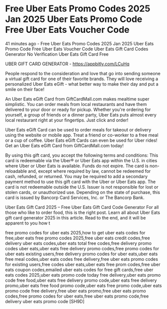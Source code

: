 # Free Uber Eats Promo Codes 2025 Jan 2025 Uber Eats Promo Code Free Uber Eats Voucher Code

41 minutes ago - Free Uber Eats Promo Codes 2025 Jan 2025 Uber Eats Promo Code Free Uber Eats Voucher Code Uber Eats Gift Card Codes Generator No Verification Uber Eats Gift Card Free


UBER GIFT CARD GENERATOR - https://appbitly.com/LCuHq

People respond to the consideration and love that go into sending someone a virtual gift card for one of their favorite brands. They will love receiving a personalized Uber Eats eGift - what better way to make their day and put a smile on their face!

An Uber Eats eGift Card from GiftCardMall.com makes mealtime super simplistic. You can order meals from local restaurants and have them delivered to your door or ready for pickup. Whether you're ordering for yourself, a group of friends or a dinner party, Uber Eats puts almost every local restaurant right at your fingertips. Just click and order!

Uber Eats eGift Card can be used to order meals for takeout or delivery using the website or mobile app. Treat a friend or co-worker to a free meal or a cup of coffee. Uber Eats eGift Cards can even be used for Uber rides! Get an Uber Eats eGift Card from GiftCardMall.com today!

By using this gift card, you accept the following terms and conditions: This card is redeemable via the Uber®️ or Uber Eats app within the U.S. in cities where Uber or Uber Eats is available. Funds do not expire. The card is non-reloadable and, except where required by law, cannot be redeemed for cash, refunded, or returned. You may be required to add a secondary payment method to use this gift card with the Uber or Uber Eats app. The card is not redeemable outside the U.S. Issuer is not responsible for lost or stolen cards, or unauthorized use. Depending on the state of purchase, this card is issued by Bancorp Card Services, Inc. or The Bancorp Bank.

Uber Eats Gift Card 2025 – Free Uber Eats Gift Card Code Generator For all those who like to order food, this is the right post. Learn all about Uber Eats gift card generator 2025 in this article. Read to the end, and it will be apparent to you how t

free promo codes for uber eats 2025,how to get uber eats codes for free,uber eats free promo codes 2025,free uber eats credit codes,free delivery uber eats codes,uber eats total free codes,free delivery promo codes uber eats,uber eats free delivery promo codes,free promo codes for uber eats existing users,free delivery promo codes for uber eats,uber eats free meal codes,uber eats codes free delivery,free uber eats promo codes for existing users,free codes uber eats,uber eats free prom codes,free uber eats coupon codes,emailed uber eats codes for free gift cards,free uber eats codes 2025,uber eats promo code today free delivery,uber eats promo code free food,uber eats free delivery promo code,uber eats free delivery promo,uber eats free food promo code,uber eats free promo code,uber eats promo code free delivery,free uber eats promo,free uber eats promo codes,free promo codes for uber eats,free uber eats promo code,free delivery uber eats promo code [SH9D]

